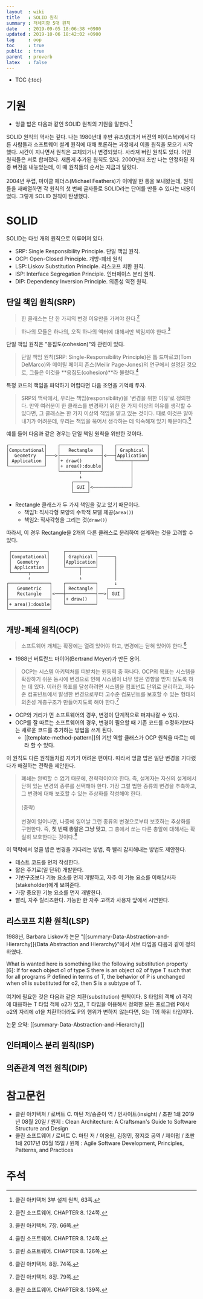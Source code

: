 ```yaml
---
layout  : wiki
title   : SOLID 원칙
summary : 객체지향 5대 원칙
date    : 2019-09-05 18:06:38 +0900
updated : 2019-10-06 18:42:02 +0900
tag     : oop
toc     : true
public  : true
parent  : proverb
latex   : false
---
```

* TOC
{:toc}

# 기원

* 엉클 밥은 다음과 같인 SOLID 원칙의 기원을 말한다.[^origin]

>
SOLID 원칙의 역사는 깊다. 나는 1980년대 후반 유즈넷(과거 버전의 페이스북)에서 다른 사람들과 소프트웨어 설계 원칙에 대해 토론하는 과정에서 이들 원칙을 모으기 시작했다. 시간이 지나면서 원칙은 교체되거나 변경되었다. 사라져 버린 원칙도 있다. 어떤 원칙들은 서로 합쳐졌다. 새롭게 추가된 원칙도 있다. 2000년대 초반 나는 안정화된 최종 버전을 내놓았는데, 이 때 원칙들의 순서는 지금과 달랐다.  
<br/>
2004년 무렵, 마이클 페더스(Michael Feathers)가 이메일 한 통을 보내왔는데, 원칙들을 재배열하면 각 원칙의 첫 번째 글자들로 SOLID라는 단어를 만들 수 있다는 내용이었다. 그렇게 SOLID 원칙이 탄생했다.

# SOLID

SOLID는 다섯 개의 원칙으로 이루어져 있다.

* SRP: Single Responsibility Principle. 단일 책임 원칙.
* OCP: Open-Closed Principle. 개방-폐쇄 원칙
* LSP: Liskov Substitution Principle. 리스코프 치환 원칙.
* ISP: Interface Segregation Principle. 인터페이스 분리 원칙.
* DIP: Dependency Inversion Principle. 의존성 역전 원칙.

## 단일 책임 원칙(SRP)

> 한 클래스는 단 한 가지의 변경 이유만을 가져야 한다.[^srp]

> 하나의 모듈은 하나의, 오직 하나의 액터에 대해서만 책임져야 한다.[^srp1]

단일 책임 원칙은 "응집도(cohesion)"와 관련이 있다.

> 단일 책임 원칙(SRP: Single-Responsibility Principle)은 톰 드마르코(Tom DeMarco)와 메이릴 페이지 존스(Meilir Page-Jones)의 연구에서 설명된 것으로,
그들은 이것을 **응집도(cohesion)**라 불렀다.[^srp]

특정 코드의 책임을 파악하기 어렵다면 다음 조언을 기억해 두자.

> SRP의 맥락에서, 우리는 책임(responsibility)을 '변경을 위한 이유'로 정의한다.
만약 여러분이 한 클래스를 변경하기 위한 한 가지 이상의 이유를 생각할 수 있다면,
그 클래스는 한 가지 이상의 책임을 맡고 있는 것이다.
때로 이것은 알아내기가 어려운데, 우리는 책임을 묶어서 생각하는 데 익숙해져 있기 때문이다.[^responsibility]

예를 들어 다음과 같은 경우는 단일 책임 원칙을 위반한 것이다.

```ascii-art
┌─────────────┐    ┌───────────────┐    ┌───────────┐
│Computational│    │   Rectangle   │    │ Graphical │
│  Geometry   ├───>├───────────────┤<───┤Application│
│ Application │    │+ draw()       │    └─────┬─────┘
└─────────────┘    │+ area():double│          │
                   └───────┬───────┘          │
                           ↓                  │
                        ┌─────┐               │
                        │ GUI │<──────────────┘
                        └─────┘
```

* Rectangle 클래스가 두 가지 책임을 갖고 있기 때문이다.
    * 책임1: 직사각형 모양의 수학적 모델 제공(`area()`)
    * 책임2: 직사각형을 그리는 것(`draw()`)

따라서, 이 경우 Rectangle을 2개의 다른 클래스로 분리하여 설계하는 것을 고려할 수 있다.

```ascii-art
 ┌─────────────┐     ┌───────────┐
 │Computational│     │ Graphical │──────┐
 │  Geometry   │     │Application│      │
 │ Application │     └─────┬─────┘      │
 └──────┬──────┘           │            │
        ↓                  ↓            │
┌───────────────┐    ┌───────────┐      ↓
│   Geometric   │    │ Rectangle │   ┌─────┐
│   Rectangle   │<───┼───────────┤──>│ GUI │
├───────────────┤    │+ draw()   │   └─────┘
│+ area():double│    └───────────┘
└───────────────┘
```

## 개방-폐쇄 원칙(OCP)

> 소프트웨어 개체는 확장에는 열려 있어야 하고, 변경에는 닫혀 있어야 한다.[^ocp]

* 1988년 버트란드 마이어(Bertrand Meyer)가 만든 용어.

> OCP는 시스템 아키텍처를 떠받치는 원동력 중 하나다.
OCP의 목표는 시스템을 확장하기 쉬운 동시에 변경으로 인해 시스템이 너무 많은 영향을 받지 않도록 하는 데 있다.
이러한 목표를 달성하려면 시스템을 컴포넌트 단위로 분리하고,
저수준 컴포넌트에서 발생한 변경으로부터 고수준 컴포넌트를 보호할 수 있는 형태의 의존성 계층구조가 만들어지도록 해야 한다.[^ocp-goal]

* OCP와 거리가 먼 소프트웨어의 경우, 변경이 단계적으로 퍼져나갈 수 있다.
* OCP를 잘 따르는 소프트웨어의 경우, 변경이 필요할 때 기존 코드를 수정하기보다는 새로운 코드를 추가하는 방법을 쓰게 된다.
    * [[template-method-pattern]]의 기반 역할 클래스가 OCP 원칙을 따르는 예라 할 수 있다.

이 원칙도 다른 원칙들처럼 지키기 어려운 편이다. 따라서 엉클 밥은 일단 변경을 기다렸다가 해결하는 전략을 제안한다.

> 폐쇄는 완벽할 수 없기 때문에, 전략적이어야 한다.
즉, 설계자는 자신의 설계에서 닫혀 있는 변경의 종류를 선택해야 한다.
가장 그럴 법한 종류의 변경을 추측하고, 그 변경에 대해 보호할 수 있는 추상화를 작성해야 한다.
<br><br>(중략)<br><br>
변경이 일어나면, 나중에 일어날 그런 종류의 변경으로부터 보호하는 추상화를 구현한다.
즉, **첫 번째 총알은 그냥 맞고**, 그 총에서 쏘는 다른 총알에 대해서는 확실히 보호한다는 것이다.[^first-bullet]

이 맥락에서 엉클 밥은 변경을 기다리는 방법, 즉 빨리 감지해내는 방법도 제안한다.

* 테스트 코드를 먼저 작성한다.
* 짧은 주기로(일 단위) 개발한다.
* 기반구조보다 기능 요소를 먼저 개발하고, 자주 이 기능 요소를 이해당사자(stakeholder)에게 보여준다.
* 가장 중요한 기능 요소를 먼저 개발한다.
* 빨리, 자주 릴리즈한다. 가능한 한 자주 고객과 사용자 앞에서 시연한다.

## 리스코프 치환 원칙(LSP)

1988년, Barbara Liskov가 논문 "[[summary-Data-Abstraction-and-Hierarchy]]{Data Abstraction and Hierarchy}"에서 서브 타입을 다음과 같이 정의하였다.

>
What is wanted here is something like the following substitution property [6]: If for each object o1 of type S there is an object o2 of type T such that for all programs P defined in terms of T, the behavior of P is unchanged when o1 is substituted for o2, then S is a subtype of T.
<br><br>
여기에 필요한 것은 다음과 같은 치환(substitution) 원칙이다.
S 타입의 객체 o1 각각에 대응하는 T 타입 객체 o2가 있고,
T 타입을 이용해서 정의한 모든 프로그램 P에서 o2의 자리에 o1을 치환하더라도 P의 행위가 변하지 않는다면,
S는 T의 하위 타입이다.

논문 요약: [[summary-Data-Abstraction-and-Hierarchy]]

## 인터페이스 분리 원칙(ISP)
## 의존관계 역전 원칙(DIP)

# 참고문헌

* 클린 아키텍처 / 로버트 C. 마틴 저/송준이 역 / 인사이트(insight) / 초판 1쇄 2019년 08월 20일 / 원제 : Clean Architecture: A Craftsman's Guide to Software Structure and Design
* 클린 소프트웨어 / 로버트 C. 마틴 저 / 이용원, 김정민, 정지호 공역 / 제이펍 / 초판 1쇄 2017년 05월 15일 / 원제 : Agile Software Development, Principles, Patterns, and Practices

# 주석

[^origin]: 클린 아키텍처 3부 설계 원칙, 63쪽.
[^srp]: 클린 소프트웨어. CHAPTER 8. 124쪽.
[^srp1]: 클린 아키텍처. 7장. 66쪽.
[^responsibility]: 클린 소프트웨어. CHAPTER 8. 126쪽.
[^ocp]: 클린 아키텍처. 8장. 74쪽.
[^ocp-goal]: 클린 아키텍처. 8장. 79쪽.
[^first-bullet]: 클린 소프트웨어. CHAPTER 8. 139쪽.
